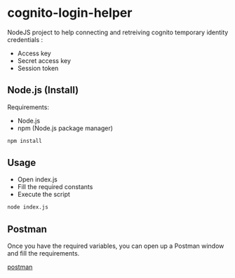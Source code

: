 # cognito-login-helper

NodeJS project to help connecting and retreiving cognito temporary identity credentials :

- Access key
- Secret access key
- Session token

## Node.js (Install)

Requirements:

- Node.js
- npm (Node.js package manager)

```bash
npm install
```

## Usage

- Open index.js
- Fill the required constants
- Execute the script

```bash
node index.js
```

## Postman

Once you have the required variables, you can open up a Postman window and fill the requirements.

[postman](images/postman.png)

